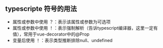 ## typescripte 符号的用法

- 属性或参数中使用 ？：表示该属性或参数为可选项
- 属性或参数中使用 ！：表示强制解析（告诉typescript编译器，这里一定有值），常用于vue-decorator中的@Prop
- 变量后使用 ！：表示类型推断排除null、undefined